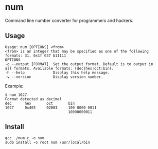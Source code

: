 # num

Command line number converter for programmers and hackers.

## Usage 

```
Usage: num [OPTIONS] <from>
<from> is an integer that may be specified as one of the following formats: 31. 0x1f 037 b11111
OPTIONS
-o --output [FORMAT]  Set the output format. Default is to output in all formats. Available formats: (dec|hex|oct|bin).
-h --help             Display this help message.
-v --version          Display version number.
```

Example:

```
$ num 1027.
Format detected as decimal
dec      hex       oct       bin
1027     0x403     02003     100 0000 0011
                             10000000011
```

## Install

```
gcc ./num.c -o num
sudo install -o root num /usr/local/bin
```
